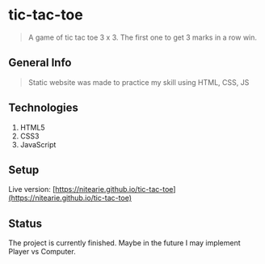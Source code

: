 # tic-tac-toe

> A game of tic tac toe 3 x 3. The first one to get 3 marks in a row win.

## General Info

> Static website was made to practice my skill using HTML, CSS, JS

## Technologies

1. HTML5
2. CSS3
3. JavaScript

## Setup

Live version: [https://nitearie.github.io/tic-tac-toe](https://nitearie.github.io/tic-tac-toe)

## Status

The project is currently finished. Maybe in the future I may implement Player vs Computer.

